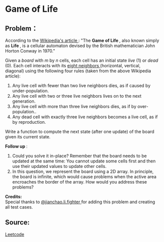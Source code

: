 # Game of Life

## Problem：

<div class="question-content">
 <p>
 </p>
 <p>
  According to the
  <a href="https://en.wikipedia.org/wiki/Conway%27s_Game_of_Life" target="_blank">
   Wikipedia's article
  </a>
  : "The
  <b>
   Game of Life
  </b>
  , also known simply as
  <b>
   Life
  </b>
  , is a cellular automaton devised by the British mathematician John Horton Conway in 1970."
 </p>
 <p>
  Given a
  <i>
   board
  </i>
  with
  <i>
   m
  </i>
  by
  <i>
   n
  </i>
  cells, each cell has an initial state
  <i>
   live
  </i>
  (1) or
  <i>
   dead
  </i>
  (0). Each cell interacts with its
  <a href="https://en.wikipedia.org/wiki/Moore_neighborhood" target="_blank">
   eight neighbors
  </a>
  (horizontal, vertical, diagonal) using the following four rules (taken from the above Wikipedia article):
 </p>
 <p>
 </p>
 <ol>
  <li>
   Any live cell with fewer than two live neighbors dies, as if caused by under-population.
  </li>
  <li>
   Any live cell with two or three live neighbors lives on to the next generation.
  </li>
  <li>
   Any live cell with more than three live neighbors dies, as if by over-population..
  </li>
  <li>
   Any dead cell with exactly three live neighbors becomes a live cell, as if by reproduction.
  </li>
 </ol>
 <p>
  Write a function to compute the next state (after one update) of the board given its current state.
 </p>
 <p>
  <b>
   Follow up
  </b>
  :
  <br/>
 </p>
 <ol>
  <li>
   Could you solve it in-place? Remember that the board needs to be updated at the same time: You cannot update some cells first and then use their updated values to update other cells.
  </li>
  <li>
   In this question, we represent the board using a 2D array. In principle, the board is infinite, which would cause problems when the active area encroaches the border of the array. How would you address these problems?
  </li>
 </ol>
 <p>
  <b>
   Credits:
  </b>
  <br/>
  Special thanks to
  <a href="https://leetcode.com/discuss/user/jianchao.li.fighter">
   @jianchao.li.fighter
  </a>
  for adding this problem and creating all test cases.
 </p>
</div>


## Source:
[Leetcode](https://leetcode.com/problems/game-of-life/)
